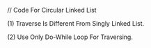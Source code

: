 // Code For Circular Linked List

(1) Traverse Is Different From Singly Linked List.

(2) Use Only Do-While Loop For Traversing.


























